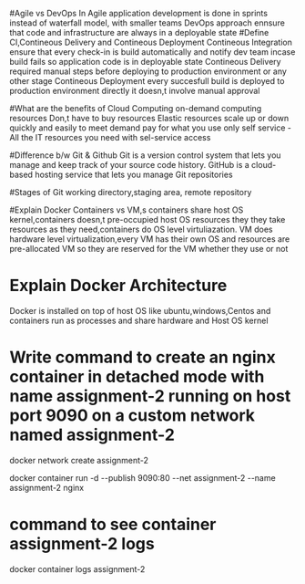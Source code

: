 #Agile vs DevOps
In Agile application development is done in sprints instead of waterfall model, with smaller teams
DevOps approach ennsure that code and infrastructure are always in a deployable state
#Define CI,Contineous Delivery and Contineous Deployment
Contineous Integration ensure that every check-in is build automatically and notify dev team incase build fails so application code is in deployable state
Contineous Delivery required manual steps before deploying to production environment or any other stage
Contineous Deployment every succesfull build is deployed to production environment directly it doesn,t involve manual approval

#What are the benefits of Cloud Computing
on-demand computing resources
Don,t have to buy resources
Elastic resources scale up or down quickly and easily to meet demand
pay for what you use only
self service -All the IT resources you need with sel-service access

#Difference b/w Git & Github
Git is a version control system that lets you manage and keep track of your source code history.
GitHub is a cloud-based hosting service that lets you manage Git repositories

#Stages of Git
working directory,staging area, remote repository

#Explain Docker Containers vs VM,s
 containers share host OS kernel,containers doesn,t pre-occupied host OS resources they they take resources as they need,containers do OS level virtuliazation.
 VM does hardware level virtualization,every VM has their own OS and resources are pre-allocated VM so they are reserved for the VM whether they use or not

# Explain Docker Architecture 
  Docker is installed on top of host OS like ubuntu,windows,Centos and containers run as processes and share hardware and Host OS kernel 

# Write command to create an nginx container in detached mode with name assignment-2 running on host port 9090 on a custom network named assignment-2

docker network create assignment-2

docker container run -d --publish 9090:80 --net assignment-2 --name assignment-2 nginx

# command to see container assignment-2 logs
docker container logs assignment-2



